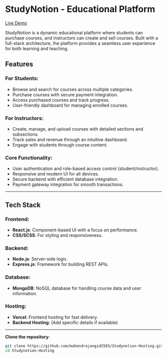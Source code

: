 # StudyNotion - Educational Platform

[Live Demo](https://studynotion-hosting-orcin.vercel.app/)

StudyNotion is a dynamic educational platform where students can purchase courses, and instructors can create and sell courses. Built with a full-stack architecture, the platform provides a seamless user experience for both learning and teaching.

## Features

### For Students:
- Browse and search for courses across multiple categories.
- Purchase courses with secure payment integration.
- Access purchased courses and track progress.
- User-friendly dashboard for managing enrolled courses.

### For Instructors:
- Create, manage, and upload courses with detailed sections and subsections.
- Track sales and revenue through an intuitive dashboard.
- Engage with students through course content.

### Core Functionality:
- User authentication and role-based access control (student/instructor).
- Responsive and modern UI for all devices.
- Secure backend with efficient database integration.
- Payment gateway integration for smooth transactions.

---

## Tech Stack

### Frontend:
- **React.js**: Component-based UI with a focus on performance.
- **CSS/SCSS**: For styling and responsiveness.

### Backend:
- **Node.js**: Server-side logic.
- **Express.js**: Framework for building REST APIs.

### Database:
- **MongoDB**: NoSQL database for handling course data and user information.

### Hosting:
- **Vercel**: Frontend hosting for fast delivery.
- **Backend Hosting**: (Add specific details if available)

---
**Clone the repository**:
   ```bash
   git clone https://github.com/mahendrajangid2583/Studynotion-Hosting.git
   cd Studynotion-Hosting
